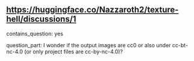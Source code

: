 ## https://huggingface.co/Nazzaroth2/texture-hell/discussions/1

contains_question: yes

question_part: I wonder if the output images are cc0 or also under cc-bt-nc-4.0 (or only project files are cc-by-nc-4.0)?